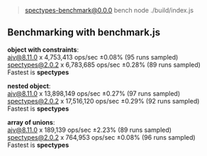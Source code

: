 
> spectypes-benchmark@0.0.0 bench
> node ./build/index.js

## Benchmarking with benchmark.js
<b>object with constraints</b>:</br>
ajv@8.11.0 x 4,753,413 ops/sec ±0.08% (95 runs sampled)</br>
spectypes@2.0.2 x 6,783,685 ops/sec ±0.28% (89 runs sampled)</br>
Fastest is <b>spectypes</b>

<b>nested object</b>:</br>
ajv@8.11.0 x 13,898,149 ops/sec ±0.27% (97 runs sampled)</br>
spectypes@2.0.2 x 17,516,120 ops/sec ±0.29% (92 runs sampled)</br>
Fastest is <b>spectypes</b>

<b>array of unions</b>:</br>
ajv@8.11.0 x 189,139 ops/sec ±2.23% (89 runs sampled)</br>
spectypes@2.0.2 x 764,953 ops/sec ±0.08% (96 runs sampled)</br>
Fastest is <b>spectypes</b>

